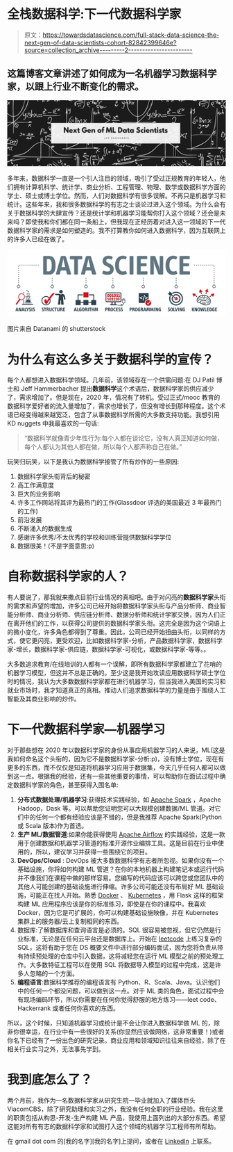# 全栈数据科学:下一代数据科学家

> 原文：<https://towardsdatascience.com/full-stack-data-science-the-next-gen-of-data-scientists-cohort-82842399646e?source=collection_archive---------2----------------------->

## 这篇博客文章讲述了如何成为一名机器学习数据科学家，以跟上行业不断变化的需求。

![](img/e22db302c7455769582ce809a27205af.png)

多年来，数据科学一直是一个引人注目的领域，吸引了受过正规教育的年轻人，他们拥有计算机科学、统计学、商业分析、工程管理、物理、数学或数据科学方面的学士、硕士或博士学位。然而，人们对数据科学有很多误解。不再只是机器学习和统计。这些年来，我和很多数据科学的有志之士谈论过进入这个领域。为什么会有关于数据科学的大肆宣传？还是统计学和机器学习能帮你打入这个领域？还会是未来吗？即使我和你们都在同一条船上，但我现在正经历着对进入这一领域的下一代数据科学家的需求是如何塑造的。我不打算教你如何进入数据科学，因为互联网上的许多人已经在做了。

![](img/5544fbb780c33adc1fef97ce17e6bff2.png)

图片来自 Datanami 的 shutterstock

# **为什么有这么多关于数据科学的宣传？**

每个人都想进入数据科学领域。几年前，该领域存在一个供需问题:在 DJ Patil 博士和 Jeff Hammerbacher 提出**数据科学**这个术语后，数据科学家的供应减少了，需求增加了。但是现在，2020 年，情况有了转机。受过正式/mooc 教育的数据科学爱好者的流入量增加了，需求也增长了，但没有增长到那种程度。这个术语已经变得越来越宽泛，包含了从事数据科学所需的大多数支持功能。我想引用 KD nuggets 中我最喜欢的一句话:

> “数据科学就像青少年性行为:每个人都在谈论它，没有人真正知道如何做，每个人都认为其他人都在做，所以每个人都声称自己在做。”

玩笑归玩笑，以下是我认为数据科学接管了所有炒作的一些原因:

1.  数据科学家头衔背后的秘密
2.  高工作满意度
3.  巨大的业务影响
4.  许多工作网站将其评为最热门的工作(Glassdoor 评选的美国最近 3 年最热门的工作)
5.  前沿发展
6.  不断涌入的数据生成
7.  感谢许多优秀/不太优秀的学校和训练营提供数据科学学位
8.  数据很美！(不是字面意思:p)

# 自称数据科学家的人？

有人要说了，那我就来撒点目前行业情况的真相吧。由于对闪亮的**数据科学家**头衔的需求和声望的增加，许多公司已经开始将数据科学家头衔与产品分析师、商业智能分析师、商业分析师、供应链分析师、数据分析师和统计学家交换，因为人们正在离开他们的工作，以获得公司提供的数据科学家头衔。这完全是因为这个词语上的微小变化，许多角色都得到了尊重。因此，公司已经开始扭曲头衔，以同样的方式，使它更闪亮，更受欢迎，比如数据科学家-分析，产品数据科学家，数据科学家-增长，数据科学家-供应链，数据科学家-可视化，或数据科学家-等等。。

大多数追求教育/在线培训的人都有一个误解，即所有数据科学家都建立了花哨的机器学习模型，但这并不总是正确的。至少这是我开始攻读应用数据科学硕士学位时的情况，我认为大多数数据科学家都在进行机器学习，但当我进入美国的实习和就业市场时，我才知道真正的真相。推动人们追求数据科学的力量是由于围绕人工智能及其商业影响的炒作。

# 下一代数据科学家—机器学习

对于那些想在 2020 年以数据科学家的身份从事应用机器学习的人来说，ML(这是我如何命名这个头衔的，因为它不是数据科学家-分析:p)，没有博士学位，现在有更多的东西，而不仅仅是知道将机器学习应用于数据集，今天几乎任何人都可以做到这一点。根据我的经验，还有一些其他重要的事情，可以帮助你在面试过程中确定数据科学家的角色，甚至获得入围名单:

1.  **分布式数据处理/机器学习**:获得技术实践经验，如 [Apache Spark](https://spark.apache.org/) ，Apache Hadoop，Dask 等。可以帮助您证明您可以大规模创建数据/ML 管道。对它们中的任何一个都有经验应该是不错的，但是我推荐 Apache Spark(Python 或 Scala 版本)作为首选。
2.  **生产 ML/数据管道**:如果你能获得使用 [Apache Airflow](https://airflow.apache.org/) 的实践经验，这是一款用于创建数据和机器学习管道的标准开源作业编排工具。这是目前在行业中使用的，所以，建议学习并获得一些围绕它的项目。
3.  **DevOps/Cloud** : DevOps 被大多数数据科学有志者所忽视。如果你没有一个基础设施，你将如何构建 ML 管道？在你的本地机器上构建笔记本或运行代码并不像我们在课程中做的那样容易。您编写的代码应该可以跨您或您团队中的其他人可能创建的基础设施进行伸缩。许多公司可能还没有布局好 ML 基础设施，可能正在找人开始。熟悉 [Docker](https://www.docker.com/) 、 [Kubernetes](http://www.kubernetes.io) ，用 Flask 这样的框架构建 ML 应用程序应该是你的标准练习，即使是在你的课程中。我喜欢 Docker，因为它是可扩展的，你可以构建基础设施映像，并在 Kubernetes 集群上的服务器/云上复制相同的东西。
4.  数据库:了解数据库和查询语言是必须的。SQL 很容易被忽视，但它仍然是行业标准，无论是在任何云平台还是数据库上。开始在 [leetcode](https://leetcode.com/) 上练习复杂的 SQL，这将有助于您在 DS 概要文件中进行部分编码面试，因为您将负责从带有持续预处理的仓库中引入数据，这将减轻您在运行 ML 模型之前的预处理工作。大多数特征工程可以在使用 SQL 将数据导入模型的过程中完成，这是许多人忽略的一个方面。
5.  **编程语言**:数据科学推荐的编程语言有 Python、R、Scala、Java。认识他们中的任何一个都没问题，可以做到这一点。对于 ML 类的角色，面试过程中会有现场编码环节，所以你需要在任何你觉得舒服的地方练习——leet code、Hackerrank 或者任何你喜欢的东西。

所以，这个时候，只知道机器学习或统计是不会让你进入数据科学做 ML 的，除非你很幸运，在行业中有一些很好的关系(你显然应该做网络，这非常重要！)或者你名下已经有了一份出色的研究记录。商业应用和领域知识往往来自经验，除了在相关行业实习之外，无法事先学到。

# 我到底怎么了？

两个月前，我作为一名数据科学家从研究生院一毕业就加入了媒体巨头 ViacomCBS，除了研究助理和实习之外，我没有任何全职的行业经验。我在这里的职责包括从构思-开发-生产构建 ML 产品，我使用上面列出的大部分东西。希望这能对所有有志的数据科学家和试图打入这个领域的机器学习工程师有所帮助。

在 gmail dot com 的[我的名字][我的名字]上提问，或者在 [LinkedIn](https://www.linkedin.com/in/jkachhadia) 上联系。